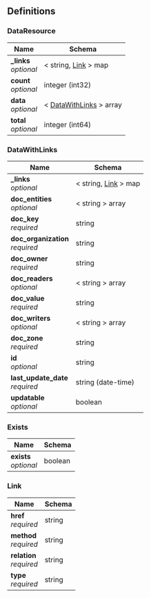 
<a name="definitions"></a>
## Definitions

<a name="dataresource"></a>
### DataResource

|Name|Schema|
|---|---|
|**_links**  <br>*optional*|< string, [Link](#link) > map|
|**count**  <br>*optional*|integer (int32)|
|**data**  <br>*optional*|< [DataWithLinks](#datawithlinks) > array|
|**total**  <br>*optional*|integer (int64)|


<a name="datawithlinks"></a>
### DataWithLinks

|Name|Schema|
|---|---|
|**_links**  <br>*optional*|< string, [Link](#link) > map|
|**doc_entities**  <br>*optional*|< string > array|
|**doc_key**  <br>*required*|string|
|**doc_organization**  <br>*required*|string|
|**doc_owner**  <br>*required*|string|
|**doc_readers**  <br>*optional*|< string > array|
|**doc_value**  <br>*required*|string|
|**doc_writers**  <br>*optional*|< string > array|
|**doc_zone**  <br>*required*|string|
|**id**  <br>*optional*|string|
|**last_update_date**  <br>*required*|string (date-time)|
|**updatable**  <br>*optional*|boolean|


<a name="exists"></a>
### Exists

|Name|Schema|
|---|---|
|**exists**  <br>*optional*|boolean|


<a name="link"></a>
### Link

|Name|Schema|
|---|---|
|**href**  <br>*required*|string|
|**method**  <br>*required*|string|
|**relation**  <br>*required*|string|
|**type**  <br>*required*|string|



